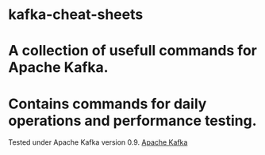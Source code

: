 # kafka-cheat-sheets
# A collection of usefull commands for Apache Kafka. 
# Contains commands for daily operations and performance testing. 

Tested under Apache Kafka version 0.9. [Apache Kafka](https://kafka.apache.org/)
